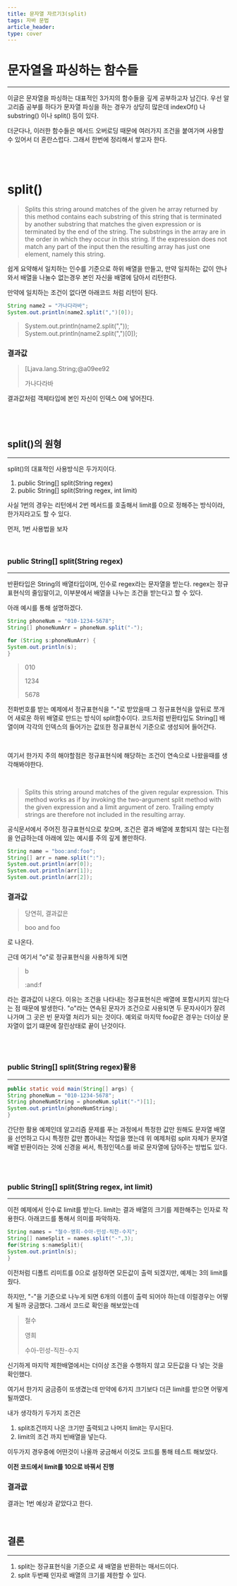 ```yaml
---
title: 문자열 자르기3(split)
tags: 자바 문법
article_header:
type: cover
---
```


# 문자열을 파싱하는 함수들

---

이글은 문자열을 파싱하는 대표적인 3가지의 함수들을 깊게 공부하고자 남긴다. 우선 알고리즘 공부를 하다가 문자열 파싱을 하는 경우가 상당히 많은데 indexOf() 나 substring() 이나 split() 등이 있다.

더군다나, 이러한 함수들은 메서드 오버로딩 때문에 여러가지 조건을 붙여가며 사용할 수 있어서 더 혼란스럽다. 그래서 한번에 정리해서 쌓고자 한다.

<br><br>


# split()

>Splits this string around matches of the given he array
>returned by this method contains each substring of this string
>that is terminated by another substring that matches the given expression
>or is terminated by the end of the string.  The substrings in the array
> are in the order in which they occur in this string.
> If the expression does not match any part of the input then the resulting
> array has just one element, namely this string.

쉽게 요약해서 일치하는 인수를 기준으로 하위 배열을 만들고, 만약 일치하는 값이 안나와서 배열을 나눌수 없는경우
본인 자신을 배열에 담아서 리턴한다.

만약에 일치하는 조건이 없다면 아래코드 처럼 리턴이 된다.


````java
String name2 = "가나다라바";
System.out.println(name2.split(",")[0]);
````

>System.out.println(name2.split(","));
System.out.println(name2.split(",")[0]);

### 결과값

> [Ljava.lang.String;@a09ee92
>
> 가나다라바

결과값처럼 객체타입에 본인 자신이 인덱스 0에 넣어진다.

<br><br>

## split()의 원형

---

split()의 대표적인 사용방식은 두가지이다.
1. public String[] split(String regex)
2. public String[] split(String regex, int limit)

사실 1번의 경우는 리턴에서 2번 메서드를 호출해서 limit를 0으로 정해주는 방식이라, 한가지라고도 할 수 있다.

먼저, 1번 사용법을 보자

<br>


### public String[] split(String regex)

---

반환타입은 String의 배열타입이며, 인수로 regex라는 문자열을 받는다. regex는 정규표현식의 줄임말이고, 이부분에서
배열을 나누는 조건을 받는다고 할 수 있다.

아래 예시를 통해 설명하겠다.

````java
String phoneNum = "010-1234-5678";
String[] phoneNumArr = phoneNum.split("-");

for (String s:phoneNumArr) {
System.out.println(s);
}
````

> 010
>
>1234
>
>5678

전화번호를 받는 예제에서 정규표현식을 "-"로 받았을때 그 정규표현식을 앞뒤로 쪼개어 새로운 하위 배열로 만드는 방식이 split함수이다.
코드처럼 반환타입도 String[] 배열이며 각각의 인덱스의 들어가는 값또한 정규표현식 기준으로 생성되어 들어간다.

<br>

여기서 한가지 주의 해야할점은 정규표현식에 해당하는 조건이 연속으로 나왔을때를 생각해봐야한다.

<br>


> Splits this string around matches of the given regular expression.
This method works as if by invoking the two-argument split method with
> the given expression and a limit argument of zero. Trailing empty
> strings are therefore not included in the resulting array.

공식문서에서 주어진 정규표현식으로 찾으며, 조건은 결과 배열에 포함되지 않는 다는점을 언급하는데
아래에 있는 예시를 주의 깊게 볼만하다.

````java
String name = "boo:and:foo";
String[] arr = name.split(":");
System.out.println(arr[0]);
System.out.println(arr[1]);
System.out.println(arr[2]);
````

### 결과값
> 당연히, 결과값은
>
>boo and foo

로 나온다.

근데 여기서 "o"로 정규표현식을 사용하게 되면

> b
>
>:and:f

라는 결과값이 나온다. 이유는 조건을 나타내는 정규표현식은 배열에 포함시키지 않는다는 점 때문에 발생한다.
"o"라는 연속된 문자가 조건으로 사용되면 두 문자사이가 잘려나가며 그 곳은 빈 문자열 처리가 되는 것이다.
예외로 마지막 foo같은 경우는 더이상 문자열이 없기 떄문에 잘린상태로 끝이 난것이다.

<br><br>

### public String[] split(String regex)활용

---

````java
public static void main(String[] args) {
String phoneNum = "010-1234-5678";
String phoneNumString = phoneNum.split("-")[1];
System.out.println(phoneNumString);
}
````

간단한 활용 예제인데 알고리즘 문제를 푸는 과정에서 특정한 값만 원해도 문자열 배열을 선언하고 다시 특정한 값만 뽑아내는 작업을
했는데 위 예제처럼 split 자체가 문자열배열 반환이라는 것에 신경을 써서, 특정인덱스를 바로 문자열에 담아주는 방법도 있다.

<br><br>

### public String[] split(String regex, int limit)

---

이전 예제에서 인수로 limit를 받는다. limit는 결과 배열의 크기를 제한해주는 인자로 작용한다.
아래코드를 통해서 의미를 파악하자.

````java
String names = "철수-영희-수아-민성-직찬-수지";
String[] nameSplit = names.split("-",3);
for(String s:nameSplit){
System.out.println(s);
}
````

이전처럼 디폴트 리미트를 0으로 설정하면 모든값이 출력 되겠지만, 예제는 3의 limit를 줬다.

하지만, "-"을 기준으로 나누게 되면 6개의 이름이 출력 되어야 하는데 이럴경우는 어떻게 될까 궁금했다. 그래서 코드로 확인을 해보았는데

>철수
>
>영희
>
>수아-민성-직찬-수지

신기하게 마지막 제한배열에서는 더이상 조건을 수행하지 않고 모든값을 다 넣는 것을 확인했다.

여기서 한가지 굼금증이 또생겼는데 만약에 6가지 크기보다 더큰 limit를 받으면 어떻게 될까였다.

내가 생각하기 두가지 조건은
1. split조건까지 나온 크기만 출력되고 나머지 limit는 무시된다.
2. limit의 조건 까지 빈배열을 넣는다.

이두가지 경우중에 어떤것이 나올까 궁금해서 이것도 코드를 통해 테스트 해보았다.

**이전 코드에서 limit를 10으로 바꿔서 진행**

### 결과괎

결과는 1번 예상과 같았다고 한다.


<br>

## 결론

---

1. split는 정규표현식을 기준으로 새 배열을 반환하는 매서드이다.
2. split 두번째 인자로 배열의 크기를 제한할 수 있다.

